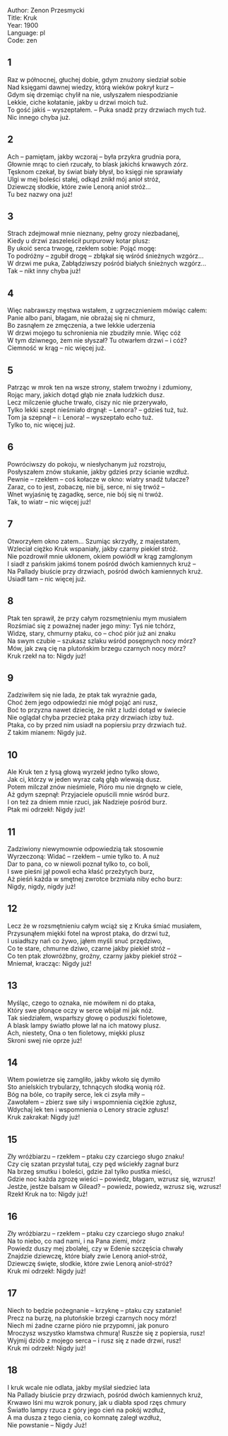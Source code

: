 Author: Zenon Przesmycki  
Title: Kruk  
Year: 1900  
Language: pl  
Code: zen  

## 1

Raz w północnej, głuchej dobie, gdym znużony siedział sobie  
Nad księgami dawnej wiedzy, którą wieków pokrył kurz –  
Gdym się drzemiąc chylił na nie, usłyszałem niespodzianie  
Lekkie, ciche kołatanie, jakby u drzwi moich tuż.  
To gość jakiś – wyszeptałem. – Puka snadź przy drzwiach mych tuż.  
Nic innego chyba już.  

## 2

Ach – pamiętam, jakby wczoraj – była przykra grudnia pora,  
Głownie mrąc to cień rzucały, to blask jakichś krwawych zórz.  
Tęsknom czekał, by świat biały błysł, bo księgi nie sprawiały  
Ulgi w mej boleści stałej, odkąd znikł mój anioł stróż,  
Dziewczę słodkie, które zwie Lenorą anioł stróż...  
Tu bez nazwy ona już!  

## 3

Strach zdejmował mnie nieznany, pełny grozy niezbadanej,  
Kiedy u drzwi zaszeleścił purpurowy kotar plusz:  
By ukoić serca trwogę, rzekłem sobie: Pojąć mogę:  
To podróżny – zgubił drogę – zbłąkał się wśród śnieżnych wzgórz...  
W drzwi me puka, Zabłądziwszy pośród białych śnieżnych wzgórz...  
Tak – nikt inny chyba już!  

## 4

Więc nabrawszy męstwa wstałem, z ugrzecznieniem mówiąc całem:  
Panie albo pani, błagam, nie obrażaj się ni chmurz,  
Bo zasnąłem ze zmęczenia, a twe lekkie uderzenia  
W drzwi mojego tu schronienia nie zbudziły mnie. Więc cóż  
W tym dziwnego, żem nie słyszał? Tu otwarłem drzwi – i cóż?  
Ciemność w krąg – nic więcej już.  

## 5

Patrząc w mrok ten na wsze strony, stałem trwożny i zdumiony,  
Rojąc mary, jakich dotąd głąb nie znała ludzkich dusz.  
Lecz milczenie głuche trwało, ciszy nic nie przerywało,  
Tylko lekki szept nieśmiało drgnął: – Lenora? – gdzieś tuż, tuż.  
Tom ja szepnął – i: Lenora! – wyszeptało echo tuż.  
Tylko to, nic więcej już.  

## 6

Powróciwszy do pokoju, w niesłychanym już rozstroju,  
Posłyszałem znów stukanie, jakby gdzieś przy ścianie wzdłuż.  
Pewnie – rzekłem – coś kołacze w okno: wiatry snadź tułacze?  
Zaraz, co to jest, zobaczę, nie bij, serce, ni się trwóż –  
Wnet wyjaśnię tę zagadkę, serce, nie bój się ni trwóż.  
Tak, to wiatr – nic więcej już!  

## 7

Otworzyłem okno zatem... Szumiąc skrzydły, z majestatem,  
Wzleciał ciężko Kruk wspaniały, jakby czarny piekieł stróż.  
Nie pozdrowił mnie ukłonem, okiem powiódł w krąg zamglonym  
I siadł z pańskim jakimś tonem pośród dwóch kamiennych kruż –  
Na Pallady biuście przy drzwiach, pośród dwóch kamiennych kruż.  
Usiadł tam – nic więcej już.  

## 8

Ptak ten sprawił, że przy całym rozsmętnieniu mym musiałem  
Rozśmiać się z poważnej nader jego miny: Tyś nie tchórz,  
Widzę, stary, chmurny ptaku, co – choć piór już ani znaku  
Na swym czubie – szukasz szlaku wśród posępnych nocy mórz?  
Mów, jak zwą cię na plutońskim brzegu czarnych nocy mórz?  
Kruk rzekł na to: Nigdy już!  

## 9

Zadziwiłem się nie lada, że ptak tak wyraźnie gada,  
Choć żem jego odpowiedzi nie mógł pojąć ani rusz,  
Boć to przyzna nawet dziecię, że nikt z ludzi dotąd w świecie  
Nie oglądał chyba przecież ptaka przy drzwiach izby tuż.  
Ptaka, co by przed nim usiadł na popiersiu przy drzwiach tuż.  
Z takim mianem: Nigdy już.  

## 10

Ale Kruk ten z łysą głową wyrzekł jedno tylko słowo,  
Jak ci, którzy w jeden wyraz całą głąb wlewają dusz.  
Potem milczał znów nieśmiele, Pióro mu nie drgnęło w ciele,  
Aż gdym szepnął: Przyjaciele opuścili mnie wśród burz.  
I on też za dniem mnie rzuci, jak Nadzieje pośród burz.  
Ptak mi odrzekł: Nigdy już!  

## 11

Zadziwiony niewymownie odpowiedzią tak stosownie  
Wyrzeczoną: Widać – rzekłem – umie tylko to. A nuż  
Dar to pana, co w niewoli poznał tylko to, co boli,  
I swe pieśni jął powoli echa kłaść przeżytych burz,  
Aż pieśń każda w smętnej zwrotce brzmiała niby echo burz:  
Nigdy, nigdy, nigdy już!  

## 12

Lecz że w rozsmętnieniu całym wciąż się z Kruka śmiać musiałem,  
Przysunąłem miękki fotel na wprost ptaka, do drzwi tuż,  
I usiadłszy nań co żywo, jąłem myśli snuć przędziwo,  
Co te stare, chmurne dziwo, czarne jakby piekieł stróż –  
Co ten ptak złowróżbny, groźny, czarny jakby piekieł stróż –  
Mniemał, kracząc: Nigdy już!  

## 13

Myśląc, czego to oznaka, nie mówiłem ni do ptaka,  
Który swe płonące oczy w serce wbijał mi jak nóż.  
Tak siedziałem, wsparłszy głowę o poduszki fioletowe,  
A blask lampy światło płowe lał na ich matowy plusz.  
Ach, niestety, Ona o ten fioletowy, miękki plusz  
Skroni swej nie oprze już!  

## 14

Wtem powietrze się zamgliło, jakby wkoło się dymiło  
Sto anielskich trybularzy, tchnących słodką wonią róż.  
Bóg na bóle, co trapiły serce, lek ci zsyła miły –  
Zawołałem – zbierz swe siły i wspomnienia ciężkie zgłusz,  
Wdychaj lek ten i wspomnienia o Lenory stracie zgłusz!  
Kruk zakrakał: Nigdy już!  

## 15

Zły wróżbiarzu – rzekłem – ptaku czy czarciego sługo znaku!  
Czy cię szatan przysłał tutaj, czy pęd wściekły zagnał burz  
Na brzeg smutku i boleści, gdzie żal tylko pustka mieści,  
Gdzie noc każda zgrozę wieści – powiedz, błagam, wzrusz się, wzrusz!  
Jestże, jestże balsam w Gilead? – powiedz, powiedz, wzrusz się, wzrusz!  
Rzekł Kruk na to: Nigdy już!  

## 16

Zły wróżbiarzu – rzekłem – ptaku czy czarciego sługo znaku!  
Na to niebo, co nad nami, i na Pana ziemi, mórz  
Powiedz duszy mej zbolałej, czy w Edenie szczęścia chwały  
Znajdzie dziewczę, które biały zwie Lenorą anioł-stróż,  
Dziewczę święte, słodkie, które zwie Lenorą anioł-stróż?  
Kruk mi odrzekł: Nigdy już!  

## 17

Niech to będzie pożegnanie – krzyknę – ptaku czy szatanie!  
Precz na burzę, na plutońskie brzegi czarnych nocy mórz!  
Niech mi żadne czarne pióro nie przypomni, jak ponuro  
Mroczysz wszystko kłamstwa chmurą! Ruszże się z popiersia, rusz!  
Wyjmij dziób z mojego serca – i rusz się z nade drzwi, rusz!  
Kruk mi odrzekł: Nigdy już!  

## 18

I kruk wcale nie odlata, jakby myślał siedzieć lata  
Na Pallady biuście przy drzwiach, pośród dwóch kamiennych kruż,  
Krwawo lśni mu wzrok ponury, jak u diabła spod rzęs chmury  
Światło lampy rzuca z góry jego cień na pokój wzdłuż,  
A ma dusza z tego cienia, co komnatę zaległ wzdłuż,  
Nie powstanie – Nigdy Już!  
